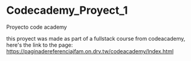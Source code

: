 # Codecademy_Proyect_1
Proyecto code academy

this proyect was made as part of a fullstack course from codeacademy, here's the link to the page: https://paginadereferenciajfam.on.drv.tw/codeacademy/Index.html
